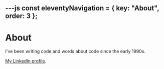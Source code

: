 ---js
const eleventyNavigation = {
	key: "About",
	order: 3
};
---

# About

I've been writing code and words about code since the early 1990s.

[My LinkedIn profile](https://www.linkedin.com/in/andrew-enfield/).
